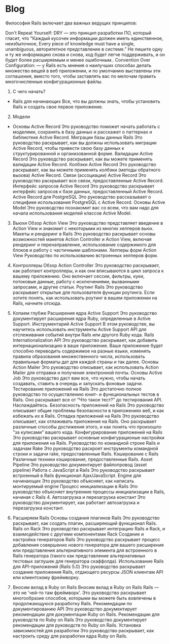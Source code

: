  # Blog
 Философия Rails включает два важных ведущих принципов:

 Don't Repeat Yourself: DRY — это принцип разработки ПО, который гласит, что "Каждый кусочек информации должен иметь единственное, неизбыточное, Every piece of knowledge must have a single, unambiguous, авторитетное представление в системе." Не пишите одну и ту же информацию снова и снова, код будет легче поддерживать, и он будет более расширяемым и менее ошибочным..
 Convention Over Configuration: — у Rails есть мнения о наилучших способах делать множество вещей в веб приложении, и по умолчанию выставлены эти соглашения, вместо того, чтобы заставлять вас по мелочам править многочисленные конфигурационные файлы.


1. С чего начать?
+ Rails для начинающих
   Все, что вы должны знать, чтобы установить Rails и создать свое первое приложение.

2. Модели
- Основы Active Record
   Это руководство поможет начать работать с моделями, сохранять в базу данных и расскажет о паттернах и библиотеке Active Record.
Миграции базы данных Rails
Это руководство раскрывает, как вы должны использовать миграции Active Record, чтобы привести свою базу данных к структурированной и организованной форме.
Валидации Active Record
Это руководство раскрывает, как вы можете применять валидации Active Record.
Колбэки Active Record
Это руководство раскрывает, как вы можете применять колбэки (методы обратного вызова) Active Record.
Связи (ассоциации) Active Record
Это руководство раскрывает все связи, предоставленные Active Record.
Интерфейс запросов Active Record
Это руководство раскрывает интерфейс запросов к базе данных, предоставленный Active Record.
Active Record для PostgreSQL
Это руководство рассказывает о специфике использования PostgreSQL с Active Record.
Основы Active Model
Это руководство познакомит вас со всем, что вам надо для начала использования моделей классов Active Model.

3. Вьюхи
Обзор Action View
Это руководство представляет введение в Action View и знакомит с некоторыми из многих хелперов вьюх.
Макеты и рендеринг в Rails
Это руководство раскрывает основы возможностей макетов Action Controller и Action View, включая рендеринг и перенаправление, использование содержимого для блоков и работу с частичными шаблонами.
Хелперы форм Action View
Руководство по использованию встроенных хелперов форм.

4. Контроллеры
Обзор Action Controller
Это руководство раскрывает, как работают контроллеры, и как они вписываются в цикл запроса к вашему приложению. Оно включает сессии, фильтры, куки, потоковые данные, работу с исключениями, вызванными запросами, и другие статьи.
Роутинг Rails
Это руководство раскрывает открытые для пользователя функции роутинга. Если хотите понять, как использовать роутинг в вашем приложении на Rails, начните отсюда.

5. Копаем глубже
Расширения ядра Active Support
Это руководство документирует расширения ядра Ruby, определенные в Active Support.
Инструментарий Active Support
В этом руководстве, вы научитесь использовать инструменты Active Support API для отслеживания событий внутри Rails или другого Ruby кода.
Rails Internationalization API
Это руководство раскрывает, как добавить интернационализацию в ваше приложение. Ваше приложение будет способно переводить содержимое на разные языки, изменять правила образования множественного числа, использовать правильные форматы дат для каждой страны и так далее.
Основы Action Mailer
Это руководство описывает, как использовать Action Mailer для отправки и получения электронной почты.
Основы Active Job
Это руководство даст вам все, что нужно, чтобы начать создавать, ставить в очередь и запускать фоновые задачи.
Тестирование приложений на Rails
Это достаточно полное руководство по осуществлению юнит- и функциональных тестов в Rails. Оно раскрывает все от “Что такое тест?” до тестирования API. Наслаждайтесь.
Безопасность приложений на Rails
Это руководство описывает общие проблемы безопасности в приложениях веб, и как избежать их в Rails.
Отладка приложений на Rails
Это руководство описывает, как отлаживать приложения на Rails. Оно раскрывает различные способы достижения этого, и как понять что произошло "за кулисами" вашего кода.
Конфигурирование приложений на Rails
Это руководство раскрывает основные конфигурационые настройки для приложения на Rails.
Руководство по командной строке Rails и задачам Rake
Это руководство раскроет инструменты командной строки и задачи rake, предоставленные Rails.
Кэширование с Rails
Различные техники кэширования, предоставленные Rails.
Asset Pipeline
Это руководство документирует файлопровод (asset pipeline)
Работа с JavaScript в Rails
Это руководство раскрывает встроенный в Rails функционал Ajax/JavaScript.
Engine для начинающих
Это руководство объясняет, как написать монтируемый engine
Процесс инициализации в Rails
Это руководство объясняет внутренние процессы инициализации в Rails, начиная с Rails 4.
Автозагрузка и перезагрузка констант
Это руководство документирует, как работает автозагрузка и перезагрузка констант.

6. Расширяем Rails
Основы создания плагинов Rails
Это руководство раскрывает, как создать плагин, расширяющий функционал Rails.
Rails on Rack
Это руководство раскрывает интеграцию Rails и Rack, и взаимодействие с другими компонентами Rack
Создание и настройка генераторов Rails
Это руководство раскрывает процесс добавления совершенно нового генератора для вашего расширения или представления альтернативного элемента для встроенного в Rails генератора (такого как представление альтернативных тестовых заглушек для генератора скаффолда).
Использование Rails для API-приложений (Rails 5.0)
Это руководство раскрывает создание приложения Rails, отдающего ресурсы JSON клиентам API или клиентскому фреймворку.

7. Вносим вклад в Ruby on Rails
Вносим вклад в Ruby on Rails
Rails — это не 'чей-то там фреймворк'. Это руководство раскрывает многообразие способов, которыми вы можете быть вовлечены в продолжающуюся разработку Rails.
Рекомендации по документированию API
Это руководство документирует рекомендации для документации Ruby on Rails.
Рекомендации для руководств по Ruby on Rails
Это руководство документирует рекомендации для руководств по Ruby on Rails.
Установка зависимостей для разработки
Это руководство раскрывает, как настроить среду для разработки ядра Ruby on Rails.
